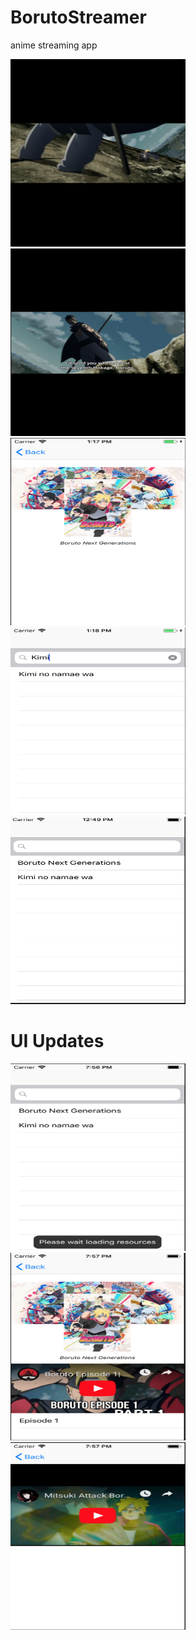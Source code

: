 # BorutoStreamer
anime streaming app 


<img width="280" height="300" alt="5" src="https://raw.githubusercontent.com/ljbdelacruz/BorutoStreamer/master/Screenshots/1.png">
<img width="280" height="300" alt="5" src="https://raw.githubusercontent.com/ljbdelacruz/BorutoStreamer/master/Screenshots/2.png">
<img width="280" height="300" alt="5" src="https://raw.githubusercontent.com/ljbdelacruz/BorutoStreamer/master/Screenshots/3.png">
<img width="280" height="300" alt="5" src="https://raw.githubusercontent.com/ljbdelacruz/BorutoStreamer/master/Screenshots/4.png">
<img width="280" height="300" alt="5" src="https://raw.githubusercontent.com/ljbdelacruz/BorutoStreamer/master/Screenshots/5.png">

# UI Updates
<img width="280" height="300" alt="5" src="https://raw.githubusercontent.com/ljbdelacruz/BorutoStreamer/master/Screenshots/6.png">
<img width="280" height="300" alt="5" src="https://raw.githubusercontent.com/ljbdelacruz/BorutoStreamer/master/Screenshots/7.png">
<img width="280" height="300" alt="5" src="https://raw.githubusercontent.com/ljbdelacruz/BorutoStreamer/master/Screenshots/8.png">
